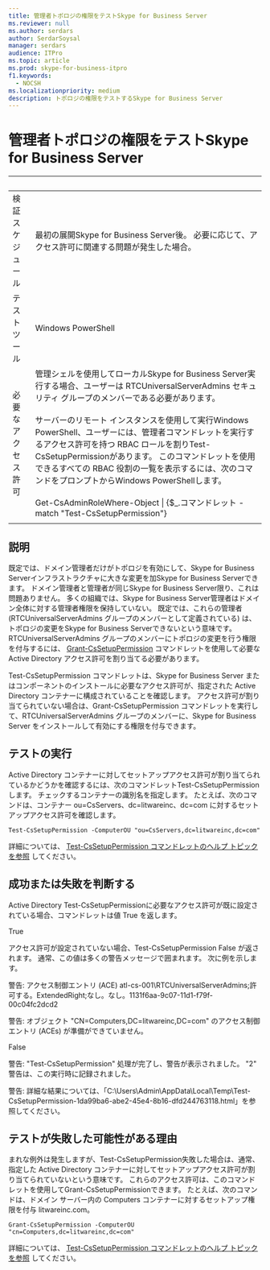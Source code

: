 ```yaml
---
title: 管理者トポロジの権限をテストSkype for Business Server
ms.reviewer: null
ms.author: serdars
author: SerdarSoysal
manager: serdars
audience: ITPro
ms.topic: article
ms.prod: skype-for-business-itpro
f1.keywords:
  - NOCSH
ms.localizationpriority: medium
description: トポロジの権限をテストするSkype for Business Server
---
```


# <a name="testing-admin-topology-rights-in-skype-for-business-server"></a>管理者トポロジの権限をテストSkype for Business Server

|&nbsp; |&nbsp; |
|--|--|
|検証スケジュール|最初の展開Skype for Business Server後。 必要に応じて、アクセス許可に関連する問題が発生した場合。|
|テスト ツール|Windows PowerShell|
|必要なアクセス許可|管理シェルを使用してローカルSkype for Business Server実行する場合、ユーザーは RTCUniversalServerAdmins セキュリティ グループのメンバーである必要があります。<br/><br/>サーバーのリモート インスタンスを使用して実行Windows PowerShell、ユーザーには、管理者コマンドレットを実行するアクセス許可を持つ RBAC ロールを割りTest-CsSetupPermissionがあります。 このコマンドレットを使用できるすべての RBAC 役割の一覧を表示するには、次のコマンドをプロンプトからWindows PowerShellします。<br/><br/>Get-CsAdminRoleWhere-Object \| {$_.コマンドレット -match "Test-CsSetupPermission"}|
|||

## <a name="description"></a>説明

既定では、ドメイン管理者だけがトポロジを有効にして、Skype for Business Serverインフラストラクチャに大きな変更を加Skype for Business Serverできます。 ドメイン管理者と管理者が同じSkype for Business Server限り、これは問題ありません。 多くの組織では、Skype for Business Server管理者はドメイン全体に対する管理者権限を保持していない。 既定では、これらの管理者 (RTCUniversalServerAdmins グループのメンバーとして定義されている) は、トポロジの変更をSkype for Business Serverできないという意味です。 RTCUniversalServerAdmins グループのメンバーにトポロジの変更を行う権限を付与するには、 [Grant-CsSetupPermission](/powershell/module/skype/Grant-CsSetupPermission) コマンドレットを使用して必要な Active Directory アクセス許可を割り当てる必要があります。
 
Test-CsSetupPermission コマンドレットは、Skype for Business Server またはコンポーネントのインストールに必要なアクセス許可が、指定された Active Directory コンテナーに構成されていることを確認します。 アクセス許可が割り当てられていない場合は、Grant-CsSetupPermission コマンドレットを実行して、RTCUniversalServerAdmins グループのメンバーに、Skype for Business Server をインストールして有効にする権限を付与できます。

## <a name="running-the-test"></a>テストの実行

Active Directory コンテナーに対してセットアップアクセス許可が割り当てられているかどうかを確認するには、次のコマンドレットTest-CsSetupPermissionします。 チェックするコンテナーの識別名を指定します。 たとえば、次のコマンドは、コンテナー ou=CsServers、dc=litwareinc、dc=com に対するセットアップアクセス許可を確認します。

`Test-CsSetupPermission -ComputerOU "ou=CsServers,dc=litwareinc,dc=com"`

詳細については、 [Test-CsSetupPermission コマンドレットのヘルプ トピックを参照](/powershell/module/skype/Test-CsSetupPermission) してください。

## <a name="determining-success-or-failure"></a>成功または失敗を判断する

Active Directory Test-CsSetupPermissionに必要なアクセス許可が既に設定されている場合、コマンドレットは値 True を返します。

True 

アクセス許可が設定されていない場合、Test-CsSetupPermission False が返されます。 通常、この値は多くの警告メッセージで囲まれます。 次に例を示します。

警告: アクセス制御エントリ (ACE) atl-cs-001\RTCUniversalServerAdmins;許可する。ExtendedRight;なし。なし。1131f6aa-9c07-11d1-f79f-00c04fc2dcd2 

警告: オブジェクト "CN=Computers,DC=litwareinc,DC=com" のアクセス制御エントリ (ACEs) が準備ができていません。 

False 

警告: "Test-CsSetupPermission" 処理が完了し、警告が表示されました。 "2" 警告は、この実行時に記録されました。 

警告: 詳細な結果については、「C:\Users\Admin\AppData\Local\Temp\Test-CsSetupPermission-1da99ba6-abe2-45e4-8b16-dfd244763118.html」を参照してください。 

## <a name="reasons-why-the-test-might-have-failed"></a>テストが失敗した可能性がある理由

まれな例外は発生しますが、Test-CsSetupPermission失敗した場合は、通常、指定した Active Directory コンテナーに対してセットアップアクセス許可が割り当てられていないという意味です。 これらのアクセス許可は、このコマンドレットを使用してGrant-CsSetupPermissionできます。 たとえば、次のコマンドは、ドメイン サーバー内の Computers コンテナーに対するセットアップ権限を付与 litwareinc.com。

`Grant-CsSetupPermission -ComputerOU "cn=Computers,dc=litwareinc,dc=com"`

詳細については、 [Test-CsSetupPermission コマンドレットのヘルプ トピックを参照](/powershell/module/skype/Test-CsSetupPermission) してください。